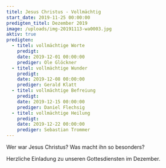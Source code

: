 ```yaml
---
titel: Jesus Christus - Vollmächtig
start_date: 2019-11-25 00:00:00
predigten_titel: Dezember 2019
image: /uploads/img-20191113-wa0003.jpg
aktiv: true
predigten:
  - titel: vollmächtige Worte
    predigt:
    date: 2019-12-01 00:00:00
    prediger: Ole Glöckner
  - titel: vollmächtige Wunder
    predigt:
    date: 2019-12-08 00:00:00
    prediger: Gerald Klatt
  - titel: vollmächtige Befreiung
    predigt:
    date: 2019-12-15 00:00:00
    prediger: Daniel Flechsig
  - titel: vollmächtige Heilung
    predigt:
    date: 2019-12-22 00:00:00
    prediger: Sebastian Trommer
---
```


Wer war Jesus Christus? Was macht ihn so besonders?&nbsp;

Herzliche Einladung zu unseren Gottesdiensten im Dezember.